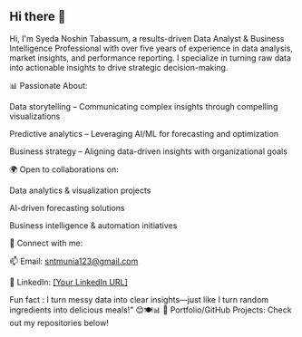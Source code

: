 ## Hi there 👋
 Hi, I'm Syeda Noshin Tabassum, a results-driven Data Analyst & Business Intelligence Professional with over five years of experience in data analysis, market insights, and performance reporting. I specialize in turning raw data into actionable insights to drive strategic decision-making.

📊 Passionate About:

Data storytelling – Communicating complex insights through compelling visualizations

Predictive analytics – Leveraging AI/ML for forecasting and optimization

Business strategy – Aligning data-driven insights with organizational goals

🌍 Open to collaborations on:

Data analytics & visualization projects

AI-driven forecasting solutions

Business intelligence & automation initiatives

🔗 Connect with me:

📫 Email: sntmunia123@gmail.com

💼 LinkedIn: [[Your LinkedIn URL]](https://www.linkedin.com/in/sntmunia/)

Fun fact : I turn messy data into clear insights—just like I turn random ingredients into delicious meals!" 😊🍽️📊
📂 Portfolio/GitHub Projects: Check out my repositories below!
